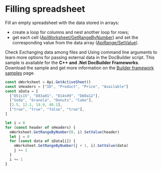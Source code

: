 # Filling spreadsheet

Fill an empty spreadsheet with the data stored in arrays:

- create a loop for columns and nest another loop for rows;
- get each cell ([ApiWorksheet/GetRangeByNumber](../spreadsheet-api/ApiWorksheet/Methods/GetRangeByNumber.md)) and set the corresponding value from the data array ([ApiRange/SetValue](../spreadsheet-api/ApiRange/Methods/SetValue.md)).

Check Exchanging data among files and Using command line arguments to learn more options for passing external data in the DocBuilder script.
This sample is available for the **C++ and .Net DocBuilder Frameworks**.
Download the sample and get more information on the [Builder framework samples](../../../document-builder/builder-framework/builder-framework-samples/builder-framework-samples.md) page.

```ts document-builder={"documentType": "cell", "editorConfig": {"customization": {"zoom": 60}}}
const oWorksheet = Api.GetActiveSheet()
const sHeaders = ["ID", "Product", "Price", "Available"]
const sData = [
  ["D51s15", "D83a01", "D14s09", "D60a12"],
  ["Soda", "Granola", "Donuts", "Cake"],
  [2.5, 12.1, 19.9, 48.1],
  ["true", "true", "false", "true"],
]

let i = 0
for (const header of sHeaders) {
  oWorksheet.GetRangeByNumber(0, i).SetValue(header)
  let j = 0
  for (const data of sData[i]) {
    oWorksheet.GetRangeByNumber(j + 1, i).SetValue(data)
    j += 1
  }
  i += 1
}
```
